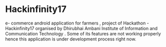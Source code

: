 # Hackinfinity17
e- commerce android application for farmers , project of Hackathon - Hackinfinity17 organised by Dhirubhai Ambani Institute of Information and Communication Technology .
Some of its features are not working properly hence this application is under development process right now. 
